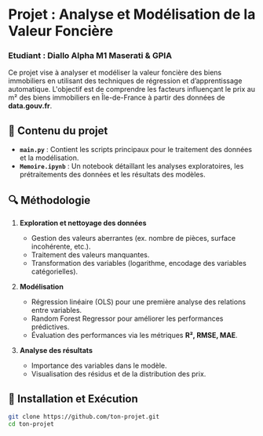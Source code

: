 # Projet : Analyse et Modélisation de la Valeur Foncière 
### Etudiant : Diallo Alpha M1 Maserati & GPIA 

Ce projet vise à analyser et modéliser la valeur foncière des biens immobiliers en utilisant des techniques de régression et d’apprentissage automatique. L'objectif est de comprendre les facteurs influençant le prix au m² des biens immobiliers en Île-de-France à partir des données de **data.gouv.fr**.  

## 📂 Contenu du projet

- **`main.py`** : Contient les scripts principaux pour le traitement des données et la modélisation.  
- **`Memoire.ipynb`** : Un notebook détaillant les analyses exploratoires, les prétraitements des données et les résultats des modèles.  

## 🔍 Méthodologie  

1. **Exploration et nettoyage des données**  
   - Gestion des valeurs aberrantes (ex. nombre de pièces, surface incohérente, etc.).  
   - Traitement des valeurs manquantes.  
   - Transformation des variables (logarithme, encodage des variables catégorielles).

2. **Modélisation**  
   - Régression linéaire (OLS) pour une première analyse des relations entre variables.  
   - Random Forest Regressor pour améliorer les performances prédictives.  
   - Évaluation des performances via les métriques **R², RMSE, MAE**. 

3. **Analyse des résultats**  
   - Importance des variables dans le modèle.  
   - Visualisation des résidus et de la distribution des prix.  

## 🚀 Installation et Exécution

```bash
git clone https://github.com/ton-projet.git
cd ton-projet
